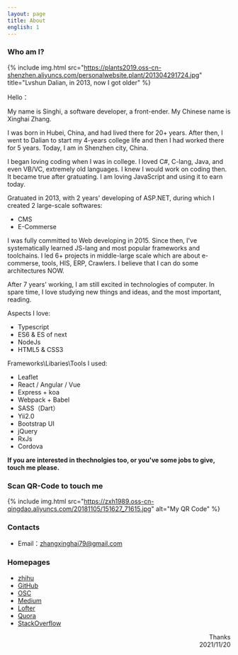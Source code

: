 ```yaml
---
layout: page
title: About
english: 1
---
```


### Who am I?

{% include img.html src="https://plants2019.oss-cn-shenzhen.aliyuncs.com/personalwebsite.plant/201304291724.jpg" title="Lvshun Dalian, in 2013, now I got older" %}

Hello：

My name is Singhi, a software developer, a front-ender. My Chinese name is Xinghai Zhang.

I was born in Hubei, China, and had lived there for 20+ years. After then, I went to Dalian to start my 4-years college life and then I had worked there for 5 years. Today, I am in Shenzhen city, China. 

I began loving coding when I was in college. I loved C#, C-lang, Java, and even VB/VC, extremely old languages. I knew I would work on coding then. It became true after gratuating. I am loving JavaScript and using it to earn today.

Gratuated in 2013, with 2 years' developing of ASP.NET, during which I created 2 large-scale softwares:

- CMS
- E-Commerse

I was fully committed to Web developing in 2015. Since then, I've systematically learned JS-lang and most popular frameworks and toolchains. I led 6+ projects in middle-large scale which are about e-commerse, tools, HIS, ERP, Crawlers. I believe that I can do some architectures NOW.

After 7 years' working, I am still excited in technologies of computer. In spare time, I love studying new things and ideas, and the most important, reading.

Aspects I love:

- Typescript
- ES6 & ES of next
- NodeJs
- HTML5 & CSS3

Frameworks\Libaries\Tools I used:

- Leaflet
- React / Angular / Vue
- Express + koa
- Webpack + Babel
- SASS（Dart）
- Yii2.0
- Bootstrap UI
- jQuery
- RxJs
- Cordova

**If you are interested in thechnolgies too, or you've some jobs to give, touch me please.**

### Scan QR-Code to touch me
{% include img.html src="https://zxh1989.oss-cn-qingdao.aliyuncs.com/20181105/151627_71615.jpg" alt="My QR Code" %}

### Contacts

- Email：zhangxinghai79@gmail.com

### Homepages

- [zhihu](https://www.zhihu.com/people/zhangxingxing89)
- [GitHub](https://github.com/zxh19890103)
- [OSC](https://github.com/zxh19890103)
- [Medium](https://medium.com/@zhangxinghai79)
- [Lofter](https://stars-in-the-sea.lofter.com/)
- [Quora](https://www.quora.com/profile/Singhi-John)
- [StackOverflow](https://stackoverflow.com/users/5721861/singhi-john)

<p style="text-align: right">
Thanks
<br>  
2021/11/20
</p>

